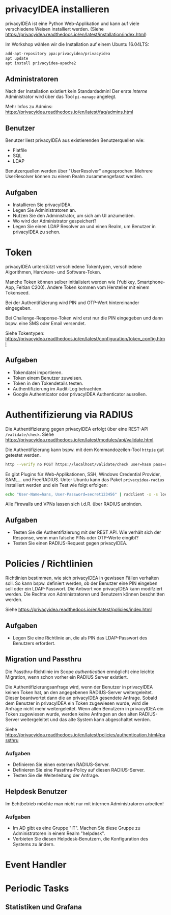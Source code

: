 # privacyIDEA installieren

privacyIDEA ist eine Python Web-Applikation und kann auf viele verschiedene Weisen 
installiert werden.
(Siehe  https://privacyidea.readthedocs.io/en/latest/installation/index.html)

Im Workshop wählen wir die Installation auf einem Ubuntu 16.04LTS:

~~~~bash
add-apt-repository ppa:privacyidea/privacyidea
apt update
apt install privacyidea-apache2
~~~~

## Administratoren

Nach der Installation existiert kein Standardadmin!
Der erste *interne* Administrator wird über das Tool ``pi-manage`` angelegt.

Mehr Infos zu Admins: https://privacyidea.readthedocs.io/en/latest/faq/admins.html

## Benutzer

Benutzer liest privacyIDEA aus existierenden Benutzerquellen wie:

* Flatfile
* SQL
* LDAP

Benutzerquellen werden über "UserResolver" angesprochen. 
Mehrere UserResolver können zu einem Realm zusammengefasst werden.

## Aufgaben

* Installieren Sie privacyIDEA.
* Legen Sie Administratoren an.
* Nutzen Sie den Administrator, um sich am UI anzumelden.
* Wo wird der Administrator gespeichert?
* Legen Sie einen LDAP Resolver an und einen Realm, um Benutzer in privacyIDEA zu sehen.

# Token

privacyIDEA unterstützt verschiedene Tokentypen, verschiedene Algorithmen, Hardware- und Software-Token.

Manche Token können selber initialisiert werden wie (Yubikey, Smartphone-App, Feitian C200).
Andere Token kommen vom Hersteller mit einem Tokenseed.

Bei der Authentifizierung wird PIN und OTP-Wert hintereinander eingegeben.

Bei Challenge-Response-Token wird erst nur die PIN eingegeben und dann bspw. eine SMS oder Email versendet.

Siehe Tokentypen: https://privacyidea.readthedocs.io/en/latest/configuration/token_config.html

## Aufgaben

* Tokendatei importieren.
* Token einem Benutzer zuweisen.
* Token in den Tokendetails testen.
* Authentifizierung im Audit-Log betrachten.
* Google Authenticator oder privacyIDEA Authenticator ausrollen.

# Authentifizierung via RADIUS

Die Authentifizierung gegen privacyIDEA erfolgt über eine REST-API ``/validate/check``.
Siehe https://privacyidea.readthedocs.io/en/latest/modules/api/validate.html

Die Authentifizierung kann bspw. mit dem Kommandozeilen-Tool ``httpie`` gut getestet werden.

~~~~bash
http --verify no POST https://localhost/validate/check user=hasn pass=secret123456
~~~~

Es gibt Plugins für Web-Applikationen, SSH, Windows Credential Provider, SAML... und FreeRADIUS.
Unter Ubuntu kann das Paket ``privacyidea-radius`` installiert werden und ein Test wie folgt erfolgen:

~~~~bash
echo "User-Name=hans, User-Password=secret123456" | radclient -x -s localhost auth testing123
~~~~

Alle Firewalls und VPNs lassen sich i.d.R. über RADIUS anbinden.

## Aufgaben

* Testen Sie die Authentifizierung mit der REST API. 
  Wie verhält sich der Response, wenn man falsche PINs oder OTP-Werte eingibt?
* Testen Sie einen RADIUS-Request gegen privacyIDEA.

# Policies / Richtlinien

Richtlinien bestimmen, wie sich privacyIDEA in gewissen Fällen verhalten soll.
So kann bspw. definiert werden, ob der Benutzer eine PIN eingeben soll oder ein LDAP-Passwort.
Die Antwort von privacyIDEA kann modifziert werden.
Die Rechte von Administratoren und Benutzern können beschnitten werden.

Siehe https://privacyidea.readthedocs.io/en/latest/policies/index.html

## Aufgaben

* Legen Sie eine Richtlinie an, die als PIN das LDAP-Passwort des Benutzers erfordert.

## Migration und Passthru

Die Passthru-Richtlinie im Scope *authentication* ermöglicht eine leichte Migration, wenn schon vorher ein RADIUS Server existiert.

Die Authentifizierungsanfrage wird, wenn der Benutzer in privacyIDEA keinen Token hat, an den angegebenen RADIUS-Server weitergeleitet.
Dieser beantwortet dann die an privacyIDEA gesendete Anfrage. Sobald dem Benutzer in privacyIDEA ein Token zugewiesen wurde, wird die Anfrage
nicht mehr weitergeleitet. Wenn allen Benutzern in privacyIDEA ein Token zugewiesen wurde, werden keine Anfragen an den alten RADIUS-Server
weitergeleitet und das alte System kann abgeschaltet werden.

Siehe https://privacyidea.readthedocs.io/en/latest/policies/authentication.html#passthru

### Aufgaben

* Definieren Sie einen externen RADIUS-Server.
* Definieren Sie eine Passthru-Policy auf diesen RADIUS-Server.
* Testen Sie die Weiterleitung der Anfrage.

## Helpdesk Benutzer

Im Echtbetrieb möchte man nicht nur mit internen Administratoren arbeiten!

### Aufgaben

* Im AD gibt es eine Gruppe "IT". Machen Sie diese Gruppe zu Administratoren in einem Realm "helpdesk".
* Verbieten Sie diesen Helpdesk-Benutzern, die Konfiguration des Systems zu ändern.

# Event Handler

# Periodic Tasks

## Statistiken und Grafana
